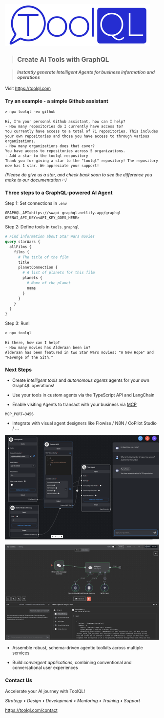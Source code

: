 ![Logo](./res/toolql-logo.png)



> ## Create AI Tools with GraphQL

> #### *Instantly generate Intelligent Agents for business information and operations*

Visit https://toolql.com



### Try an example - a simple Github assistant

```
> npx toolql -ex github

Hi, I'm your personal Github assistant, how can I help?
- How many repositories do I currently have access to?
You currently have access to a total of 71 repositories. This includes your own repositories and those you have access to through various organizations.
- How many organizations does that cover?
You have access to repositories across 5 organizations.
- Add a star to the toolql respository
Thank you for giving a star to the "toolql" repository! The repository now has 1 star. We appreciate your support!
```

*(Please do give us a star, and check back soon to see the difference you make to our documentation :-)*



### Three steps to a GraphQL-powered AI Agent

Step 1: Set connections in `.env`

```properties
GRAPHQL_API=https://swapi-graphql.netlify.app/graphql
OPENAI_API_KEY=<API_KEY_GOES_HERE>
```

Step 2: Define tools in `tools.graphql`

```graphql
# Find information about Star Wars movies
query starWars {
  allFilms {
    films {
      # The title of the film
      title
      planetConnection {
        # A list of planets for this film
        planets {
          # Name of the planet
          name
        }
      }
    }
  }
}
```


Step 3: Run!

```
> npx toolql

Hi there, how can I help?
- How many movies has Alderaan been in?
Alderaan has been featured in two Star Wars movies: "A New Hope" and "Revenge of the Sith."

```



### Next Steps

* Create *intelligent tools* and *autonomous agents* agents for your own GraphQL operations!

* Use your tools in custom agents via the TypeScript API and LangChain

* Enable visiting Agents to transact with your business via [MCP](https://docs.anthropic.com/en/docs/agents-and-tools/mcp)

```properties
MCP_PORT=3456
```

* Integrate with visual agent designers like Flowise / N8N / CoPilot Studio / ...

![Flowise](res/flowise.png)

![N8N](res/n8n.png)

* Assemble robust, schema-driven agentic toolkits across multiple services

* Build *convergent applications*, combining conventional and conversational user experiences



### Contact Us

Accelerate your AI journey with ToolQL!

*Strategy • Design • Development • Mentoring • Training • Support*

https://toolql.com/contact
